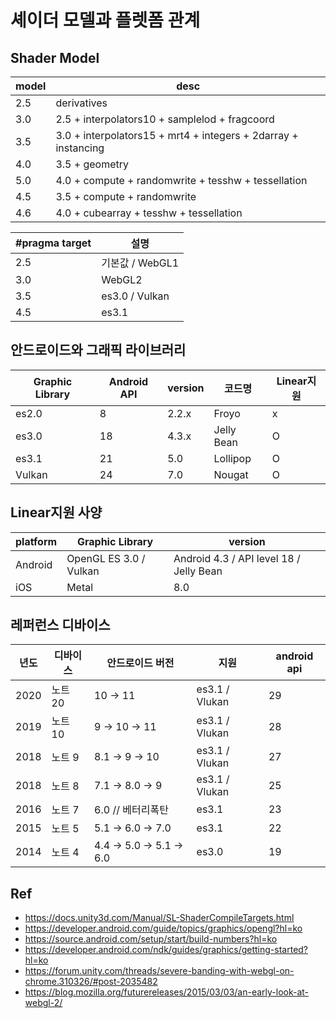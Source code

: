 # 셰이더 모델과 플렛폼 관계

## Shader Model

| model | desc                                                           |
|-------|----------------------------------------------------------------|
| 2.5   | derivatives                                                    |
| 3.0   | 2.5 + interpolators10 + samplelod + fragcoord                  |
| 3.5   | 3.0 + interpolators15 + mrt4 + integers + 2darray + instancing |
| 4.0   | 3.5 + geometry                                                 |
| 5.0   | 4.0 + compute + randomwrite + tesshw + tessellation            |
| 4.5   | 3.5 + compute + randomwrite                                    |
| 4.6   | 4.0 + cubearray + tesshw + tessellation                        |

| #pragma target | 설명            |
|----------------|-----------------|
| 2.5            | 기본값 / WebGL1 |
| 3.0            | WebGL2          |
| 3.5            | es3.0  / Vulkan |
| 4.5            | es3.1           |

## 안드로이드와 그래픽 라이브러리

| Graphic Library | Android API | version | 코드명     | Linear지원 |
|-----------------|-------------|---------|------------|------------|
| es2.0           | 8           | 2.2.x   | Froyo      | x          |
| es3.0           | 18          | 4.3.x   | Jelly Bean | O          |
| es3.1           | 21          | 5.0     | Lollipop   | O          |
| Vulkan          | 24          | 7.0     | Nougat     | O          |

## Linear지원 사양

| platform | Graphic Library        | version                                 |
|----------|------------------------|-----------------------------------------|
| Android  | OpenGL ES 3.0 / Vulkan | Android 4.3 / API level 18 / Jelly Bean |
| iOS      | Metal                  | 8.0                                     |

## 레퍼런스 디바이스

| 년도 | 디바이스 | 안드로이드 버전        | 지원           | android api |
|------|----------|------------------------|----------------|-------------|
| 2020 | 노트 20  | 10 → 11                | es3.1 / Vlukan | 29          |
| 2019 | 노트 10  | 9  → 10 → 11           | es3.1 / Vlukan | 28          |
| 2018 | 노트 9   | 8.1  → 9  → 10         | es3.1 / Vlukan | 27          |
| 2018 | 노트 8   | 7.1 → 8.0 → 9          | es3.1 / Vlukan | 25          |
| 2016 | 노트 7   | 6.0  // 베터리폭탄     | es3.1          | 23          |
| 2015 | 노트 5   | 5.1 → 6.0  → 7.0       | es3.1          | 22          |
| 2014 | 노트 4   | 4.4 → 5.0 → 5.1  → 6.0 | es3.0          | 19          |

## Ref

- <https://docs.unity3d.com/Manual/SL-ShaderCompileTargets.html>
- <https://developer.android.com/guide/topics/graphics/opengl?hl=ko>
- <https://source.android.com/setup/start/build-numbers?hl=ko>
- <https://developer.android.com/ndk/guides/graphics/getting-started?hl=ko>
- <https://forum.unity.com/threads/severe-banding-with-webgl-on-chrome.310326/#post-2035482>
- <https://blog.mozilla.org/futurereleases/2015/03/03/an-early-look-at-webgl-2/>